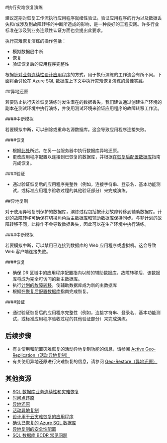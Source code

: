 <properties 
   pageTitle="SQL 数据库灾难恢复演练" 
   description="了解有关使用 Azure SQL 数据库执行灾难恢复演练，帮助任务关键型业务应用程序弹性应对故障和中断的指导和最佳实践。" 
   services="sql-database" 
   documentationCenter="" 
   authors="mihaelablendea" 
   manager="jhubbard" 
   editor="monicar"/>

<tags
   ms.service="sql-database"
   ms.date="06/16/2016"
   wacn.date="07/11/2016"/>

#执行灾难恢复演练

建议定期对恢复工作流执行应用程序就绪性验证。验证应用程序的行为以及数据丢失和/或涉及到故障转移的中断所造成的影响，是一种良好的工程实践。许多行业标准在涉及到业务连续性认证方面也会提出此要求。

执行灾难恢复演练的操作包括：

- 模拟数据层中断
- 恢复 
- 验证恢复后的应用程序完整性

根据[针对业务连续性设计应用程序](/documentation/articles/sql-database-business-continuity/)的方式，用于执行演练的工作流会有所不同。下面将会讨论在 Azure SQL 数据库上下文中执行灾难恢复演练的最佳实践。

##异地还原

若要防止执行灾难恢复演练时发生潜在的数据丢失，我们建议通过创建生产环境的副本在测试环境中执行演练，并使用测试环境来验证应用程序的故障转移工作流。
 
####中断模拟

若要模拟中断，可以删除或重命名源数据库。这会导致应用程序连接失败。

####恢复

- 根据[此处](/documentation/articles/sql-database-disaster-recovery/)所述，在另一台服务器中执行数据库异地还原。 
- 更改应用程序配置以连接到已恢复的数据库，并根据[在恢复后配置数据库](/documentation/articles/sql-database-disaster-recovery/)指南完成恢复。

####验证

- 通过验证恢复后的应用程序完整性（例如，连接字符串、登录名、基本功能测试，或标准应用程序验收过程的其他验证部分）来完成演练。

##异地复制

对于使用异地复制保护的数据库，演练过程包括按计划故障转移到辅助数据库。计划的故障转移可确保在切换角色后主数据库和辅助数据库保持同步。与非计划的故障转移不同，此操作不会导致数据丢失，因此可以在生产环境中执行演练。

####中断模拟

若要模拟中断，可以禁用已连接到数据库的 Web 应用程序或虚拟机。这会导致 Web 客户端连接失败。

####恢复

- 确保 DR 区域中的应用程序配置指向以前的辅助数据库，故障转移后，该数据库将成为完全可访问的新主数据库。 
- 执行[计划的故障转移](/documentation/articles/sql-database-geo-replication-powershell/#initiate-a-planned-failover)，使辅助数据库成为新的主数据库
- 根据[在恢复后配置数据库](/documentation/articles/sql-database-disaster-recovery/)指南完成恢复。

####验证

- 通过验证恢复后的应用程序完整性（例如，连接字符串、登录名、基本功能测试，或标准应用程序验收过程的其他验证部分）来完成演练。


## 后续步骤

- 有关使用和配置灾难恢复的活动异地复制功能的信息，请参阅 [Active Geo-Replication（活动异地复制）](/documentation/articles/sql-database-geo-replication-overview/)
- 有关使用异地还原进行灾难恢复的信息，请参阅 [Geo-Restore（异地还原）](/documentation/articles/sql-database-geo-restore/)

## 其他资源

- [SQL 数据库业务连续性和灾难恢复](/documentation/articles/sql-database-business-continuity/)
- [时间点还原](/documentation/articles/sql-database-point-in-time-restore/)
- [异地还原](/documentation/articles/sql-database-geo-restore/)
- [活动异地复制](/documentation/articles/sql-database-geo-replication-overview/)
- [设计用于云灾难恢复的应用程序](/documentation/articles/sql-database-designing-cloud-solutions-for-disaster-recovery/)
- [确认已恢复的 Azure SQL 数据库](/documentation/articles/sql-database-recovered-finalize/)
- [异地复制的安全性配置](/documentation/articles/sql-database-geo-replication-security-config/)
- [SQL 数据库 BCDR 常见问题](/documentation/articles/sql-database-bcdr-faq/)

<!---HONumber=Mooncake_0704_2016-->